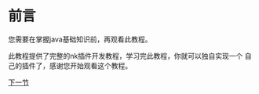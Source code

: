 # 前言

您需要在掌握java基础知识前，再观看此教程。

此教程提供了完整的nk插件开发教程，学习完此教程，你就可以独自实现一个
自己的插件了，感谢您开始观看这个教程。

[comment]: <> (本部分分为八个小节)

[comment]: <> (  - [如何搭建开发环境]&#40;1-1_如何搭建环境.md&#41;)

[comment]: <> (  - [插件要素]&#40;1-2_插件要素.md&#41;)

[comment]: <> (  - [如何编写监听器]&#40;1-3_如何编写监听器.md&#41;)

[comment]: <> (  - [如何编写指令]&#40;1-4_如何编写命令.md&#41;)

[comment]: <> (  - [如何使用配置文件]&#40;1-5_如何使用配置文件.md&#41;)

[comment]: <> (  - [如何编写plugin.yml]&#40;1-6_如何编写plugin.yml.md&#41;)

[comment]: <> (  - [PluginBase类]&#40;1-7_PluginBase类.md&#41;)

[comment]: <> (  - [练习案例]&#40;1-8_案例玩家进入信息等效果.md&#41;)
  
[comment]: <> (每个小节之间都具有关联性，必须看完第一个才可以进行下一个，这样才能条理的学习)

[下一节](如何搭建环境.md)
